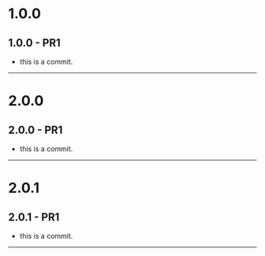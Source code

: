 # 1.0.0
## 1.0.0 - PR1
- this is a commit.
------------------------------------------------------------------------------------------------------------------------------------------------------------------------------------------------------------------------------
# 2.0.0
## 2.0.0 - PR1
- this is a commit.
----------------------------------------------------------------------------------------------------------------------------------------------------------------------------------------------------------------------------------
# 2.0.1
## 2.0.1 - PR1
- this is a commit.
----------------------------------------------------------------------------------------------------------------------------------------------------------------------------------------------------------------------------------
